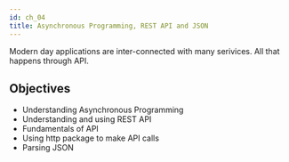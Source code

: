 ```yaml
---
id: ch_04
title: Asynchronous Programming, REST API and JSON
---
```


Modern day applications are inter-connected with many serivices. All that happens through API.

## Objectives

- Understanding Asynchronous Programming
- Understanding and using REST API
- Fundamentals of API
- Using http package to make API calls
- Parsing JSON
